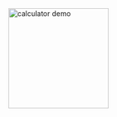 <img src="https://user-images.githubusercontent.com/87853925/158170142-ede5fe0f-e000-4ca4-88a9-913642219aef.gif" alt="calculator demo" width="200" />
